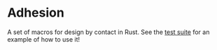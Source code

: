 # Adhesion

A set of macros for design by contact in Rust. See the [test suite](/tests/lib.rs) for an example of how to use it!


